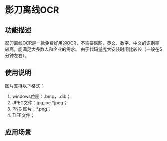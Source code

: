 # 影刀离线OCR
## 功能描述
影刀离线OCR是一款免费好用的OCR，不需要联网，英文、数字、中文的识别率较高，能满足大多数人和企业的需求。 由于代码量庞大安装时间比较长（一般在5分钟左右）。
## 使用说明
图片支持以下格式：
1. windows位图：.bmp，.dib；
2. JPEG文件：jpg,jpe.*jpeg；
3. PNG 图片：*.png；
4. TIFF文件；
## 应用场景
